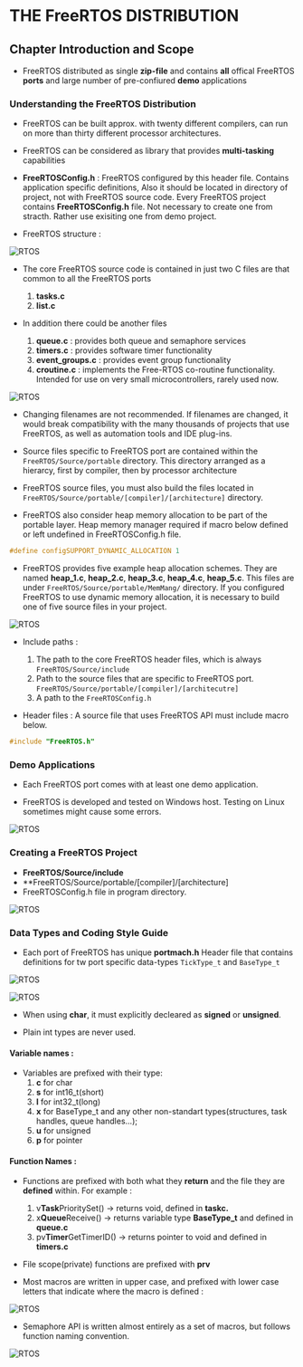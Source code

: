 # THE FreeRTOS DISTRIBUTION

## Chapter Introduction and Scope
- FreeRTOS distributed as single **zip-file** and contains **all** offical FreeRTOS **ports** and large number of pre-confiured **demo** applications

### Understanding the FreeRTOS Distribution
- FreeRTOS can be built approx. with twenty different compilers, can run on more than thirty different processor architectures.

- FreeRTOS can be considered as library that provides **multi-tasking** capabilities

- **FreeRTOSConfig.h** : FreeRTOS configured by this header file. Contains application specific definitions, Also it should be located in directory of project, not with FreeRTOS source code. Every FreeRTOS project contains **FreeRTOSConfig.h** file. Not necessary to create one from stracth. Rather use exisiting one from demo project.

- FreeRTOS structure :

![RTOS](..//Images/FreeRTOS_Structure.PNG)


- The core FreeRTOS source code is contained in just two C files are that common to all the FreeRTOS ports
    1. **tasks.c**
    2. **list.c**

- In addition there could be another files
    1. **queue.c**          : provides both queue and semaphore services
    2. **timers.c**         : provides software timer functionality
    3. **event_groups.c**   : provides event group functionality
    4. **croutine.c**       : implements the Free-RTOS co-routine functionality. Intended for use on very small microcontrollers, rarely used now.

![RTOS](..//Images/FreeRTOS_Tree.PNG)

- Changing filenames are not recommended. If filenames are changed, it would break compatibility with the many thousands of projects that use FreeRTOS, as well as automation tools and IDE plug-ins.

- Source files specific to FreeRTOS port are contained within the <code>FreeRTOS/Source/portable</code> directory. This directory arranged as a hierarcy, first by compiler, then by processor architecture

- FreeRTOS source files, you must also build the files located in <code>FreeRTOS/Source/portable/[compiler]/[architecture]</code> directory.

- FreeRTOS also consider heap memory allocation to be part of the portable layer.  Heap memory manager required if macro below defined or left undefined in FreeRTOSConfig.h file.
``` C
#define configSUPPORT_DYNAMIC_ALLOCATION 1
```

- FreeRTOS provides five example heap allocation schemes. They are named **heap_1.c**, **heap_2.c**, **heap_3.c**, **heap_4.c**, **heap_5.c**. This files are under <code>FreeRTOS/Source/portable/MemMang/</code> directory. If you configured FreeRTOS to use dynamic memory allocation, it is necessary to build one of five source files in your project.

![RTOS](..//Images/FreeRTOS_Port_Specific.PNG)

- Include paths : 
    1. The path to the core FreeRTOS header files, which is always <code>FreeRTOS/Source/include</code>
    2. Path to the source files that are specific to FreeRTOS port. <code>FreeRTOS/Source/portable/[compiler]/[architecutre]</code>
    3. A path to the <code>FreeRTOSConfig.h</code>

- Header files : A source file that uses FreeRTOS API must include macro below.
``` C
#include "FreeRTOS.h"
```

### Demo Applications
- Each FreeRTOS port comes with at least one demo application.

- FreeRTOS is developed and tested on Windows host. Testing on Linux sometimes might cause some errors.

![RTOS](..//Images/FreeRTOS_Demo_Hierarchy.PNG)


### Creating a FreeRTOS Project
- **FreeRTOS/Source/include**
- **FreeRTOS/Source/portable/[compiler]/[architecture]
- FreeRTOSConfig.h file in program directory.

![RTOS](..//Images/FreeRTOS_File_Structure.PNG)

### Data Types and Coding Style Guide
- Each port of FreeRTOS has unique **portmach.h** Header file that contains definitions for tw port specific data-types <code>TickType_t</code> and <code>BaseType_t</code>

![RTOS](..//Images/FreeRTOS_TickType_t.PNG)

![RTOS](..//Images/FreeRTOS_Base_Type_t.PNG)

- When using **char**, it must explicitly decleared as **signed** or **unsigned**. 

- Plain int types are never used.

#### Variable names :
- Variables are prefixed with their type: 
    1. **c** for char
    2. **s** for int16_t(short)
    3. **l** for int32_t(long)
    4. **x** for BaseType_t and any other non-standart types(structures, task handles, queue handles...);
    5. **u** for unsigned
    6. **p** for pointer

#### Function Names :
- Functions are prefixed with both what they **return** and the file they are **defined** within. For example :
    1. v**Task**PrioritySet()   -> returns void, defined in **taskc.**
    2. x**Queue**Receive()      -> returns variable type **BaseType_t** and defined in **queue.c**
    3. pv**Timer**GetTimerID()  -> returns pointer to void and defined in **timers.c**

- File scope(private) functions are prefixed with **prv**

- Most macros are written in upper case, and prefixed with lower case letters that indicate where the macro is defined :

![RTOS](..//Images/FreeRTOS_Macro_Prefixes.PNG)

- Semaphore API is written almost entirely as a set of macros, but follows function naming convention.

![RTOS](..//Images/FreeRTOS_Common_Macros.PNG)
